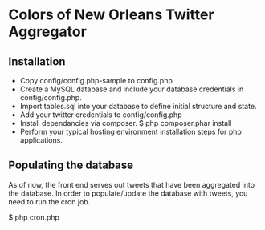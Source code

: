 # Colors of New Orleans Twitter Aggregator #

## Installation ##
* Copy config/config.php-sample to config.php
* Create a MySQL database and include your database credentials in config/config.php.
* Import tables.sql into your database to define initial structure and state.
* Add your twitter credentials to config/config.php
* Install dependancies via composer.
    $ php composer.phar install
* Perform your typical hosting environment installation steps for php applications.

## Populating the database ##
As of now, the front end serves out tweets that have been aggregated into the database. In order to populate/update the database with tweets, you need to run the cron job.

$ php cron.php
